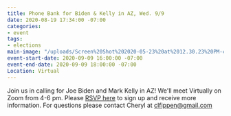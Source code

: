 ```yaml
---
title: Phone Bank for Biden & Kelly in AZ, Wed. 9/9
date: 2020-08-19 17:34:00 -07:00
categories:
- event
tags:
- elections
main-image: "/uploads/Screen%20Shot%202020-05-23%20at%2012.30.23%20PM-c4f6be.png"
event-start-date: 2020-09-09 16:00:00 -07:00
event-end-date: 2020-09-09 18:00:00 -07:00
Location: Virtual
---
```


Join us in calling for Joe Biden and Mark Kelly in AZ!
We'll meet Virtually on Zoom from 4-6 pm.
Please [RSVP here](https://docs.google.com/forms/d/e/1FAIpQLSeR1zPAQQPnxrL33L97hGaq7S8CsEG7cp6NTRfat5UeyWWQ2Q/viewform) to sign up and receive more information.  For questions please contact Cheryl at clfippen@gmail.com